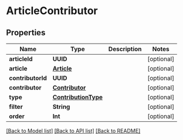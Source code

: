 # ArticleContributor

## Properties
Name | Type | Description | Notes
------------ | ------------- | ------------- | -------------
**articleId** | **UUID** |  | [optional] 
**article** | [**Article**](Article.md) |  | [optional] 
**contributorId** | **UUID** |  | [optional] 
**contributor** | [**Contributor**](Contributor.md) |  | [optional] 
**type** | [**ContributionType**](ContributionType.md) |  | [optional] 
**filter** | **String** |  | [optional] 
**order** | **Int** |  | [optional] 

[[Back to Model list]](../README.md#documentation-for-models) [[Back to API list]](../README.md#documentation-for-api-endpoints) [[Back to README]](../README.md)


